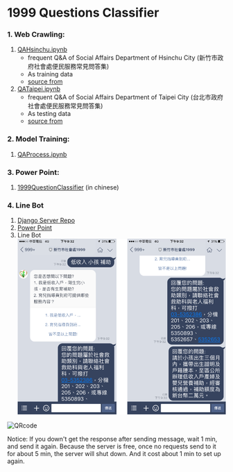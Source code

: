 # 1999 Questions Classifier

### 1. Web Crawling: 
1. [QAHsinchu.ipynb](https://github.com/GoatWang/HsinchuHackthon_QA1999_ClassifierTraining/blob/master/QAHsinchu.ipynb)
    * frequent Q&A of Social Affairs Department of Hsinchu City (新竹市政府社會處便民服務常見問答集)
    * As training data
    * [source from](http://society.hccg.gov.tw/society/ch/home.jsp?id=202&parentpath=&mcustomize=qanda_view.jsp&toolsflag=Y&dataserno=201404090005&t=QandA&mserno=201601300131)
2. [QATaipei.ipynb](https://github.com/GoatWang/HsinchuHackthon_QA1999_ClassifierTraining/blob/master/QATaipei.ipynb)
    * frequent Q&A of Social Affairs Department of Taipei City (台北市政府社會處便民服務常見問答集)
    * As testing data
    * [source from](http://www.dosw.gov.taipei/lp.asp?ctNode=22120&CtUnit=10403&BaseDSD=69&mp=107001)
    
### 2. Model Training:
1. [QAProcess.ipynb](https://github.com/GoatWang/HsinchuHackthon_QA1999_ClassifierTraining/blob/master/QAProcess.ipynb)

### 3. Power Point:
1. [1999QuestionClassifier](https://github.com/GoatWang/HsinchuHackthon_QA1999_ClassifierTraining/blob/master/1999%E5%95%8F%E9%A1%8C%E5%88%86%E9%A1%9E%E5%99%A8.pdf)
(in chinese)
### 4. Line Bot
1. [Django Server Repo](https://github.com/GoatWang/HsinchuHackthon_QA1999_Linebot)
2. [Power Point](https://github.com/GoatWang/HsinchuHackthon_QA1999_Linebot/blob/master/%E6%96%B0%E7%AB%B9%E5%B8%82%E7%A4%BE%E6%9C%83%E8%99%95%20PIPELINE(New).pdf)
3. Line Bot
![demo](/demo.png)

![QRcode](/qrcode.png)

Notice: If you down't get the response after sending message, wait 1 min, and send it again. Because the server is free, once no requests send to it for about 5 min, the server will shut down. And it cost about 1 min to set up again.

